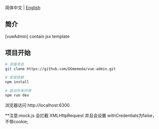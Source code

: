 简体中文 | [English](./README.md)

## 简介
[vueAdmin] contain jsx template

## 项目开始

```bash
# 克隆项目
git clone https://github.com/GGmemeda/vue-admin.git

# 安装依赖
npm install

# 启动开发环境
npm run dev
```
浏览器访问 http://localhost:6300.

**注意:mock.js 会拦截 XMLHttpRequest 并且会设置 withCredentials为false，不带cookie;
